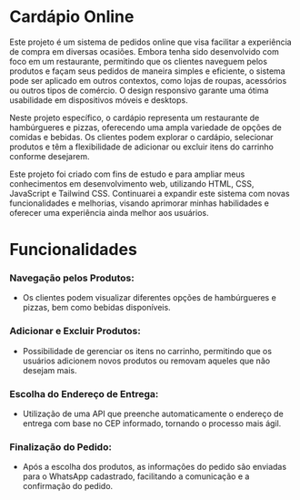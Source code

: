 # Cardápio Online
Este projeto é um sistema de pedidos online que visa facilitar a experiência de compra em diversas ocasiões. Embora tenha sido desenvolvido com foco em um restaurante, permitindo que os clientes naveguem pelos produtos e façam seus pedidos de maneira simples e eficiente, o sistema pode ser aplicado em outros contextos, como lojas de roupas, acessórios ou outros tipos de comércio. O design responsivo garante uma ótima usabilidade em dispositivos móveis e desktops.

Neste projeto específico, o cardápio representa um restaurante de hambúrgueres e pizzas, oferecendo uma ampla variedade de opções de comidas e bebidas. Os clientes podem explorar o cardápio, selecionar produtos e têm a flexibilidade de adicionar ou excluir itens do carrinho conforme desejarem.

Este projeto foi criado com fins de estudo e para ampliar meus conhecimentos em desenvolvimento web, utilizando HTML, CSS, JavaScript e Tailwind CSS. Continuarei a expandir este sistema com novas funcionalidades e melhorias, visando aprimorar minhas habilidades e oferecer uma experiência ainda melhor aos usuários.

# Funcionalidades

### Navegação pelos Produtos: 
- Os clientes podem visualizar diferentes opções de hambúrgueres e pizzas, bem como bebidas disponíveis.

### Adicionar e Excluir Produtos: 
- Possibilidade de gerenciar os itens no carrinho, permitindo que os usuários adicionem novos produtos ou removam aqueles que não desejam mais.

### Escolha do Endereço de Entrega: 
- Utilização de uma API que preenche automaticamente o endereço de entrega com base no CEP informado, tornando o processo mais ágil.

### Finalização do Pedido: 
- Após a escolha dos produtos, as informações do pedido são enviadas para o WhatsApp cadastrado, facilitando a comunicação e a confirmação do pedido.


